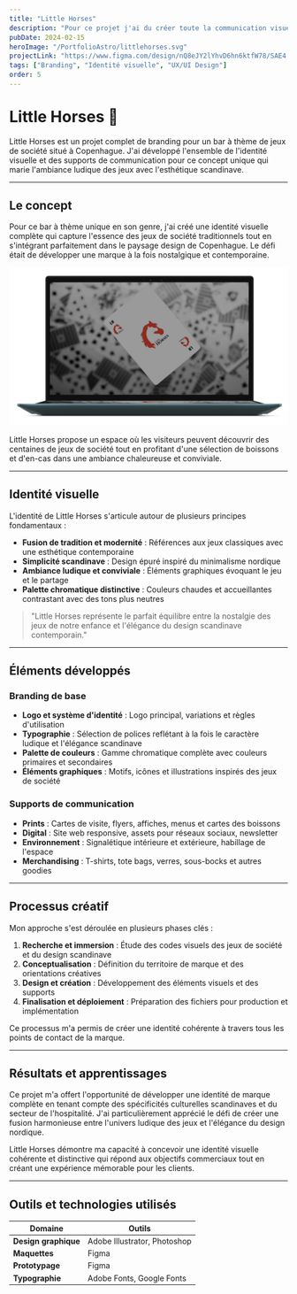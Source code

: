 ```yaml
---
title: "Little Horses"
description: "Pour ce projet j'ai du créer toute la communication visuelle d'un bar à thème de jeu de société à copenhague. En passant de la création de logo à la création de maquette etc..."
pubDate: 2024-02-15
heroImage: "/PortfolioAstro/littlehorses.svg"
projectLink: "https://www.figma.com/design/nQ8eJY2lYhvD6hn6ktfW78/SAE4.01?node-id=371-6113&t=padjm6X8bgWC19D0-1"
tags: ["Branding", "Identité visuelle", "UX/UI Design"]
order: 5
---
```


<style>
  h1:first-of-type {
    padding-top: 20px; /* Ajouter de l'espace avant le premier titre H1 */
    margin-top: 0;
  }
  
  @media (max-width: 768px) {
    h1:first-of-type {
      padding-top: 30px;
    }
  }
  
  @media (max-width: 480px) {
    h1:first-of-type {
      padding-top: 40px;
    }
  }
</style>

# Little Horses 🎲

Little Horses est un projet complet de branding pour un bar à thème de jeux de société situé à Copenhague. J'ai développé l'ensemble de l'identité visuelle et des supports de communication pour ce concept unique qui marie l'ambiance ludique des jeux avec l'esthétique scandinave.

---

## Le concept

Pour ce bar à thème unique en son genre, j'ai créé une identité visuelle complète qui capture l'essence des jeux de société traditionnels tout en s'intégrant parfaitement dans le paysage design de Copenhague. Le défi était de développer une marque à la fois nostalgique et contemporaine.

![Identité visuelle Little Horses](/littlehorses.svg)

Little Horses propose un espace où les visiteurs peuvent découvrir des centaines de jeux de société tout en profitant d'une sélection de boissons et d'en-cas dans une ambiance chaleureuse et conviviale.

---

## Identité visuelle

L'identité de Little Horses s'articule autour de plusieurs principes fondamentaux :

- **Fusion de tradition et modernité** : Références aux jeux classiques avec une esthétique contemporaine
- **Simplicité scandinave** : Design épuré inspiré du minimalisme nordique
- **Ambiance ludique et conviviale** : Éléments graphiques évoquant le jeu et le partage
- **Palette chromatique distinctive** : Couleurs chaudes et accueillantes contrastant avec des tons plus neutres

> "Little Horses représente le parfait équilibre entre la nostalgie des jeux de notre enfance et l'élégance du design scandinave contemporain."

---

## Éléments développés

### Branding de base
- **Logo et système d'identité** : Logo principal, variations et règles d'utilisation
- **Typographie** : Sélection de polices reflétant à la fois le caractère ludique et l'élégance scandinave
- **Palette de couleurs** : Gamme chromatique complète avec couleurs primaires et secondaires
- **Éléments graphiques** : Motifs, icônes et illustrations inspirés des jeux de société

### Supports de communication
- **Prints** : Cartes de visite, flyers, affiches, menus et cartes des boissons
- **Digital** : Site web responsive, assets pour réseaux sociaux, newsletter
- **Environnement** : Signalétique intérieure et extérieure, habillage de l'espace
- **Merchandising** : T-shirts, tote bags, verres, sous-bocks et autres goodies

---

## Processus créatif

Mon approche s'est déroulée en plusieurs phases clés :

1. **Recherche et immersion** : Étude des codes visuels des jeux de société et du design scandinave
2. **Conceptualisation** : Définition du territoire de marque et des orientations créatives
3. **Design et création** : Développement des éléments visuels et des supports
4. **Finalisation et déploiement** : Préparation des fichiers pour production et implémentation

Ce processus m'a permis de créer une identité cohérente à travers tous les points de contact de la marque.

---

## Résultats et apprentissages

Ce projet m'a offert l'opportunité de développer une identité de marque complète en tenant compte des spécificités culturelles scandinaves et du secteur de l'hospitalité. J'ai particulièrement apprécié le défi de créer une fusion harmonieuse entre l'univers ludique des jeux et l'élégance du design nordique.

Little Horses démontre ma capacité à concevoir une identité visuelle cohérente et distinctive qui répond aux objectifs commerciaux tout en créant une expérience mémorable pour les clients.

---

## Outils et technologies utilisés

| Domaine | Outils |
|---------|--------|
| **Design graphique** | Adobe Illustrator, Photoshop |
| **Maquettes** | Figma |
| **Prototypage** | Figma |
| **Typographie** | Adobe Fonts, Google Fonts |
